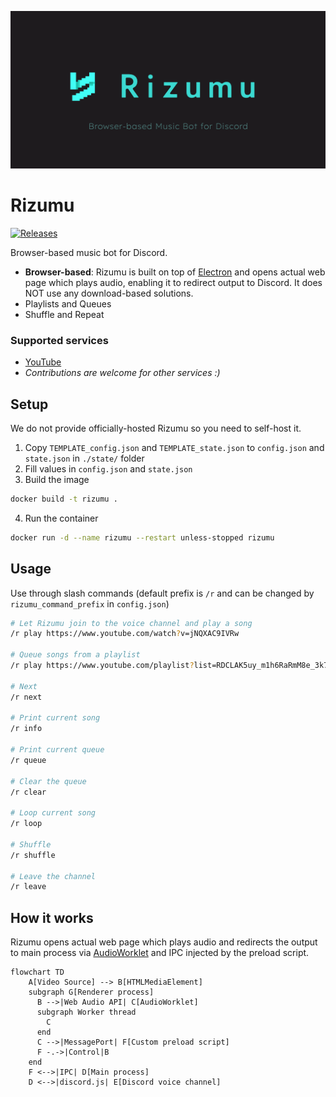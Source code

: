 ![](./assets/banner.png)

# Rizumu

[![Releases](https://img.shields.io/github/release/ruccho/rizumu-bot.svg)](https://github.com/ruccho/rizumu-bot/releases)

Browser-based music bot for Discord.

- **Browser-based**: Rizumu is built on top of [Electron](https://github.com/electron/electron) and opens actual web page which plays audio, enabling it to redirect output to Discord. It does NOT use any download-based solutions.
- Playlists and Queues
- Shuffle and Repeat

### Supported services
- [YouTube](https://www.youtube.com/)
- *Contributions are welcome for other services :)*

## Setup

We do not provide officially-hosted Rizumu so you need to self-host it.

1. Copy `TEMPLATE_config.json` and `TEMPLATE_state.json` to `config.json` and `state.json` in `./state/` folder
2. Fill values in `config.json` and `state.json`
3. Build the image

```sh
docker build -t rizumu .
```

4. Run the container

```sh
docker run -d --name rizumu --restart unless-stopped rizumu
```

## Usage

Use through slash commands (default prefix is `/r` and can be changed by `rizumu_command_prefix` in `config.json`)

```sh
# Let Rizumu join to the voice channel and play a song
/r play https://www.youtube.com/watch?v=jNQXAC9IVRw

# Queue songs from a playlist
/r play https://www.youtube.com/playlist?list=RDCLAK5uy_m1h6RaRmM8e_3k7ec4ZVJzfo2pXdLrY_k

# Next
/r next

# Print current song
/r info

# Print current queue
/r queue

# Clear the queue
/r clear

# Loop current song
/r loop

# Shuffle
/r shuffle

# Leave the channel
/r leave
```

## How it works

Rizumu opens actual web page which plays audio and redirects the output to main process via [AudioWorklet](https://developer.mozilla.org/docs/Web/API/AudioWorklet) and IPC injected by the preload script.

```mermaid
flowchart TD
    A[Video Source] --> B[HTMLMediaElement]
    subgraph G[Renderer process]
      B -->|Web Audio API| C[AudioWorklet]
      subgraph Worker thread
        C
      end
      C -->|MessagePort| F[Custom preload script]
      F -.->|Control|B
    end
    F <-->|IPC| D[Main process]
    D <-->|discord.js| E[Discord voice channel]
```